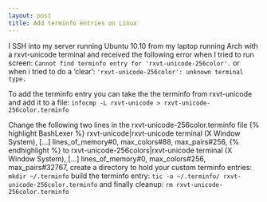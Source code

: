 ```yaml
---
layout: post
title: Add terminfo entries on Linux
---
```


I SSH into my server running Ubuntu 10.10 from my laptop running Arch with a rxvt-unicode terminal and received the following error when I tried to run screen: `Cannot find terminfo entry for 'rxvt-unicode-256color'.` or when i tried to do a ‘clear’: `'rxvt-unicode-256color': unknown terminal type.`

To add the terminfo entry you can take the the terminfo from rxvt-unicode and add it to a file:
`infocmp -L rxvt-unicode > rxvt-unicode-256color.terminfo`

Change the following two lines in the rxvt-unicode-256color.terminfo file
{% highlight BashLexer %}
    rxvt-unicode|rxvt-unicode terminal (X Window System),
    [...]
    lines_of_memory#0, max_colors#88, max_pairs#256,
{% endhighlight %}
to
    rxvt-unicode-256colors|rxvt-unicode terminal (X Window System),
    [...]
    lines_of_memory#0, max_colors#256, max_pairs#32767,
create a directory to hold your custom terminfo entries:
`mkdir ~/.terminfo`
build the terminfo entry:
`tic -o ~/.terminfo/ rxvt-unicode-256color.terminfo`
and finally cleanup:
`rm rxvt-unicode-256color.terminfo`
